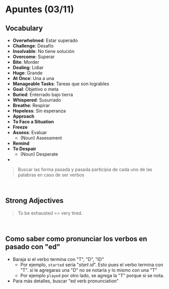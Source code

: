 # Apuntes (03/11)

## Vocabulary
- **Overwhelmed**: Estar superado
- **Challenge**: Desafío
- **Insolvable**: No tiene solución
- **Overcome**: Superar
- **Bite**: Morder
- **Dealing**: Lidiar
- **Huge**: Grande
- **At Once**: Una a una
- **Manageable Tasks**: Tareas que son logrables
- **Goal**: Objetivo o meta
- **Buried**: Enterrado bajo tierra
- **Whispered**: Susurrado
- **Breathe**: Respirar
- **Hopeless**: Sin esperanza
- **Approach**
- **To Face a Situation**
- **Freeze**
- **Assess**: Evaluar
    - (Noun) Assessment
- **Remind**
- **To Despair**
  - (Noun) Desperate
- 

> Buscar las forma pasada y pasada participia de cada uno de las palabras en caso de ser verbos


<br>

## Strong Adjectives

> To be exhausted == very tired.


<br>


## Como saber como pronunciar los verbos en pasado con "ed"
- Baraja si el verbo termina con "T", "D", "ID"
  - Por ejemplo, `started` sería "*start id*". Esto pues el verbo termina con "T". si le agregaras una "D" no se notaría y lo mismo con una "T"
  - Por ejemplo ``played`` por otro lado, se agrega la "T" porque si se nota.
- Para más detalles, buscar "ed verb pronunciation"  